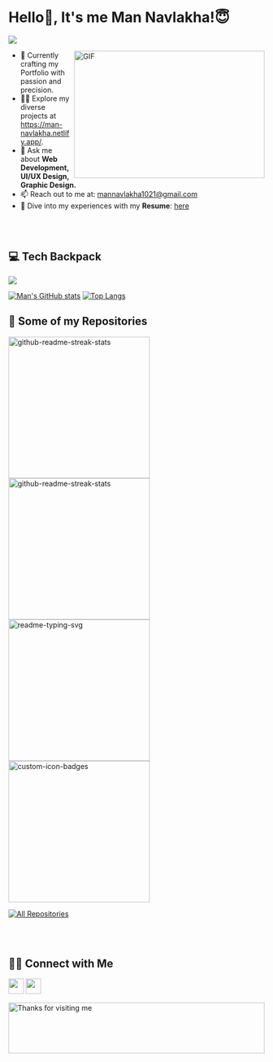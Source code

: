 <!---------------------------- Typewriter animation ----------------------------->
# Hello👋, It's me Man Navlakha!😇
![](https://readme-typing-svg.herokuapp.com?font=Montserrat&color=3EA9F5&lines=I'm+a+Web+Developer;I'm+a+UI%2FUX+Designer;I'm+a+Graphic+Designer)


<!---------------------------- About Me ----------------------------->

<!-- <img align="right" height="250" width="375" alt="" src="https://media.giphy.com/media/SWoSkN6DxTszqIKEqv/giphy.gif" /> -->
<img align="right" alt="GIF" src="https://raw.githubusercontent.com/man-navlakha/man-navlakha/main/developer.gif" height="250" width="375" />

- 🔭 Currently crafting my Portfolio with passion and precision.
- 👨‍💻 Explore my diverse projects at https://man-navlakha.netlify.app/.
- 💬 Ask me about **Web Development, UI/UX Design, Graphic Design.**
- 📫 Reach out to me at: <a href="mailto:mannavlakha1021@gmail.com">mannavlakha1021@gmail.com</a>
- 📄 Dive into my experiences with my **Resume**: [here]([https://docs.google.com/document/d/1Gt9kTDOgqljUXPw6nbJGGiKxbST5IjEY](https://ik.imagekit.io/pxc/mannavlakha/Man%20Navlakha%20Resume.pdf?updatedAt=1755343374880))
<br>
<br>

<!--⚡ Fun fact: Apart from coding, I'm also an accomplished **Artist**! -- >

<!---------------------------- My Skills Section ----------------------------->
## 💻 Tech Backpack

<img src="https://skillicons.dev/icons?i=html,css,js,react,nextjs,nodejs,expressjs,tailwind,materialui,bootstrap,figma,mysql,firebase,git,github,gitlab,postman,vscode,vercel,netlify" align="center">
<br>

  [![Man's GitHub stats](https://github-readme-stats.vercel.app/api?username=man-navlakha&theme=transparent&title_color=61D9FA&icon_color=F8D866&hide_border=true&show_icons=true&text_color=#ffffff)](https://github.com/man-navlakha)
  [![Top Langs](https://github-readme-stats.vercel.app/api/top-langs/?username=man-navlakha&layout=donut&theme=transparent&title_color=61D9FA&icon_color=F8D866&hide_border=true&show_icons=true&text_color=#ffffff)](https://github.com/man-navlakha)

<!----------------------------- Open Source Projects --------------------------->
## 🔖 Some of my Repositories

<p align="left">
  <a href="https://github.com/man-navlakha/pxc"><img width="278" src="https://denvercoder1-github-readme-stats.vercel.app/api/pin/?username=man-navlakha&repo=pxc&theme=react&bg_color=20232a&title_color=61D9FA&icon_color=F8D866&hide_border=true&show_icons=true" alt="github-readme-streak-stats"></a>
  <a href="https://github.com/man-navlakha/img-server"><img width="278" src="https://denvercoder1-github-readme-stats.vercel.app/api/pin/?username=man-navlakha&repo=img-server&theme=react&bg_color=20232a&title_color=61D9FA&icon_color=F8D866&hide_border=true&show_icons=true" alt="github-readme-streak-stats"></a>
  <a href="https://github.com/man-navlakha/profile"><img width="278" src="https://denvercoder1-github-readme-stats.vercel.app/api/pin/?username=man-navlakha&repo=profile&hide_border=true&bg_color=20232a&title_color=61D9FA&icon_color=F8D866&theme=react&show_icons=true" alt="readme-typing-svg"></a>
  <a href="https://github.com/Design-and-Code/system-app"><img width="278" src="https://denvercoder1-github-readme-stats.vercel.app/api/pin?username=man-navlakha&repo=system-app&theme=react&bg_color=20232a&title_color=61D9FA&icon_color=F8D866&hide_border=true&show_icons=true" alt="custom-icon-badges"></a>
</p>
<p align="left">
  <a href="https://github.com/man-navlakha?tab=repositories"><img alt="All Repositories" title="All Repositories" src="https://custom-icon-badges.herokuapp.com/badge/-All%20Repos-2962FF?style=for-the-badge&logoColor=white&logo=repo"/></a>
</p>
<br>
<br>


<!--------------------------------- Social Links --------------------------------->
## 🤝🏻 Connect with Me

<p align="left">
<a href="mailto:mannavlakha1021@gmail.com" style="text-decoration:none">
  <img height="30" src = "https://img.shields.io/badge/gmail-c14438?&style=for-the-badge&logo=gmail&logoColor=white">
</a>
<a href="https://www.linkedin.com/in/navlakhaman/" style="text-decoration:none">
  <img height="30" src="https://img.shields.io/badge/linkedin-blue.svg?&style=for-the-badge&logo=linkedin&logoColor=white" />
</a>
</p>


<!---------------------------------  Marquee Animation  ------------------------>
<img height="100" alt="Thanks for visiting me" width="100%" src="https://raw.githubusercontent.com/BrunnerLivio/brunnerlivio/master/images/marquee.svg" />
